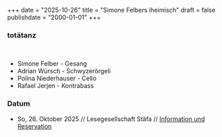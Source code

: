 +++
date = "2025-10-26"
title = "Simone Felbers iheimisch"
draft = false
publishdate = "2000-01-01"
+++
### totätanz
<br>

* Simone Felber - Gesang
* Adrian Würsch - Schwyzerörgeli
* Polina Niederhauser - Cello
* Rafael Jerjen - Kontrabass

### Datum

* So, 26. Oktober 2025 // Lesegesellschaft Stäfa // [Information und Reservation](https://lesegesellschaft.ch/?filter=Konzert+und+Theater)
